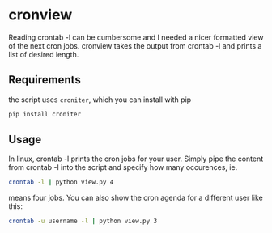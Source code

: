 # cronview
Reading crontab -l can be cumbersome and I needed a nicer formatted view of the next cron jobs. cronview takes the output from crontab -l and prints a list of desired length.  

## Requirements

the script uses `croniter`, which you can install with pip

```bash
pip install croniter
```

## Usage
In linux, crontab -l prints the cron jobs for your user. Simply pipe the content from crontab -l into the script and specify how many occurences, ie.

```bash
crontab -l | python view.py 4
```
means four jobs.
You can also show the cron agenda for a different user like this:

```bash
crontab -u username -l | python view.py 3
```

